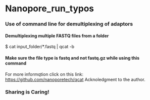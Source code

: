 # Nanopore_run_typos
### Use of command line for demultiplexing of adaptors
#### Demultiplexing multiple FASTQ files from a folder
$ cat input_folder/*.fastq | qcat -b <output folder>
  
  #### Make sure the file type is fastq and not fastq.gz while using this command

  For more informqtion click on this link: https://github.com/nanoporetech/qcat
  Acknoledgment to the author.
  ### Sharing is Caring!
